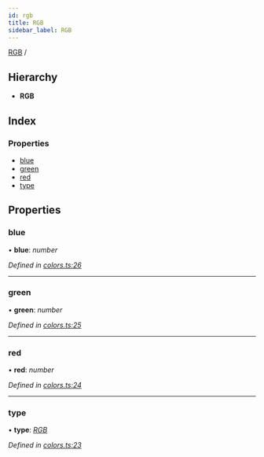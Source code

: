 ```yaml
---
id: rgb
title: RGB
sidebar_label: RGB
---
```


[RGB](rgb.md) /

## Hierarchy

* **RGB**

## Index

### Properties

* [blue](rgb.md#blue)
* [green](rgb.md#green)
* [red](rgb.md#red)
* [type](rgb.md#type)

## Properties

###  blue

• **blue**: *number*

*Defined in [colors.ts:26](https://github.com/Hopding/pdf-lib/blob/20bb5ab/src/api/colors.ts#L26)*

___

###  green

• **green**: *number*

*Defined in [colors.ts:25](https://github.com/Hopding/pdf-lib/blob/20bb5ab/src/api/colors.ts#L25)*

___

###  red

• **red**: *number*

*Defined in [colors.ts:24](https://github.com/Hopding/pdf-lib/blob/20bb5ab/src/api/colors.ts#L24)*

___

###  type

• **type**: *[RGB](../enums/colortypes.md#rgb)*

*Defined in [colors.ts:23](https://github.com/Hopding/pdf-lib/blob/20bb5ab/src/api/colors.ts#L23)*